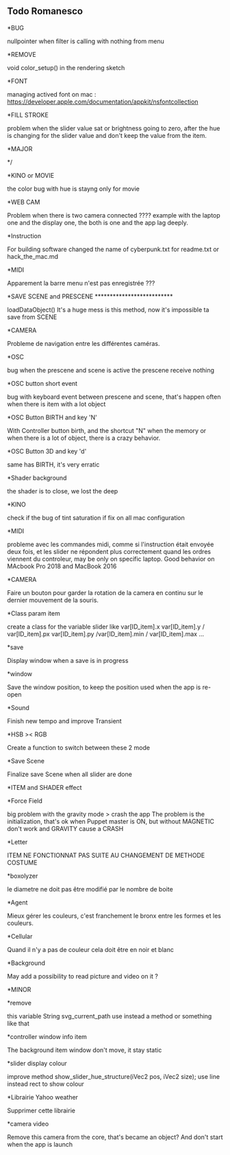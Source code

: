 Todo Romanesco
--
*BUG

nullpointer when filter is calling with nothing from menu


*REMOVE

void color_setup() in the rendering sketch

*FONT

managing actived font on mac : https://developer.apple.com/documentation/appkit/nsfontcollection

*FILL STROKE

problem when the slider value sat or brightness going to zero, after the hue is changing for the slider value and don't keep the value from the item.


*MAJOR

*/

*KINO or MOVIE

the color bug with hue is stayng only for movie



*WEB CAM

Problem when there is two camera connected ???? example with the laptop one and the display one, the both is one and the app lag deeply.



*Instruction

For building software changed the name of cyberpunk.txt for readme.txt or hack_the_mac.md


*MIDI

Apparement la barre menu n'est pas enregistrée ???


*SAVE SCENE and PRESCENE **************************

loadDataObject()
It's a huge mess is this method, now it's impossible ta save from SCENE

*CAMERA

Probleme de navigation entre les différentes caméras.


*OSC

bug when the prescene and scene is active the prescene receive nothing

*OSC button short event

bug with keyboard event between prescene and scene, that's happen often when there is item with a lot object

*OSC Button BIRTH and key 'N'

With Controller button birth, and the shortcut "N" when the memory or when there is a lot of object, there is a crazy behavior.

*OSC Button 3D and key 'd'

same has BIRTH, it's very erratic
















*Shader background

the shader is to close, we lost the deep






*KINO

check if the bug of tint saturation if fix on all mac configuration


*MIDI

probleme avec les commandes midi, comme si l'instruction était envoyée deux fois, et les slider ne répondent plus correctement quand les ordres viennent du controleur, may be only on specific laptop. Good behavior on MAcbook Pro 2018 and MacBook 2016

*CAMERA

Faire un bouton pour garder la rotation de la camera en continu sur le dernier mouvement de la souris.


*Class param item

create a class for the variable slider
like var[ID_item].x var[ID_item].y / var[ID_item].px var[ID_item].py /var[ID_item].min / var[ID_item].max ...


*save

Display window when a save is in progress

*window

Save the window position, to keep the position used when the app is re-open


*Sound

Finish new tempo and improve Transient


*HSB >< RGB

Create a function to switch between these 2 mode



*Save Scene

Finalize save Scene when all slider are done









*ITEM and SHADER effect


*Force Field

big problem with the gravity mode > crash the app
The problem is the initialization, that's ok when Puppet master is ON, but without MAGNETIC don't work and GRAVITY cause a CRASH

*Letter

ITEM NE FONCTIONNAT PAS SUITE AU CHANGEMENT DE METHODE COSTUME

*boxolyzer

le diametre ne doit pas être modifié par le nombre de boite

*Agent

Mieux gérer les couleurs, c'est franchement le bronx entre les formes et les couleurs.

*Cellular

Quand il n'y a pas de couleur cela doit être en noir et blanc

*Background

May add a possibility to read picture and video on it ?











*MINOR



*remove

this variable String svg_current_path use instead a method or something like that





*controller window info item

The background item window don't move, it stay static

*slider display colour

improve method show_slider_hue_structure(iVec2 pos, iVec2 size);
use line instead rect to show colour

*Librairie Yahoo weather

Supprimer cette librairie



*camera video

Remove this camera from the core, that's became an object? And don't start when the app is launch



